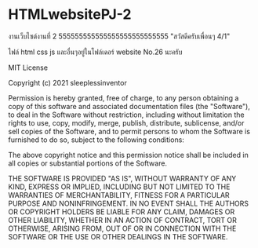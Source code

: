 # HTMLwebsitePJ-2
งานเว็บไซต์งานที่ 2 555555555555555555555555555
"สวัสดีครับเพื่อนๆ 4/1"

ไฟล์ html css js และอื่นๆอยู่ในโฟล์เดอร์ website No.26 นะครับ

MIT License

Copyright (c) 2021 sleeplessinventor

Permission is hereby granted, free of charge, to any person obtaining a copy of this software and associated documentation files (the "Software"), to deal in the Software without restriction, including without limitation the rights to use, copy, modify, merge, publish, distribute, sublicense, and/or sell copies of the Software, and to permit persons to whom the Software is furnished to do so, subject to the following conditions:

The above copyright notice and this permission notice shall be included in all copies or substantial portions of the Software.

THE SOFTWARE IS PROVIDED "AS IS", WITHOUT WARRANTY OF ANY KIND, EXPRESS OR IMPLIED, INCLUDING BUT NOT LIMITED TO THE WARRANTIES OF MERCHANTABILITY, FITNESS FOR A PARTICULAR PURPOSE AND NONINFRINGEMENT. IN NO EVENT SHALL THE AUTHORS OR COPYRIGHT HOLDERS BE LIABLE FOR ANY CLAIM, DAMAGES OR OTHER LIABILITY, WHETHER IN AN ACTION OF CONTRACT, TORT OR OTHERWISE, ARISING FROM, OUT OF OR IN CONNECTION WITH THE SOFTWARE OR THE USE OR OTHER DEALINGS IN THE SOFTWARE.

